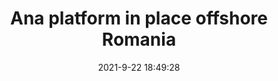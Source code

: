 ---
"title": "Ana platform in place offshore Romania"
"date": "2021-9-22 18:49:28"
"feed_name": "OFFSHOREMAG"
"feed_website": "https://www.offshore-mag.com/"
"feed_rss": "https://www.offshore-mag.com/__rss/website-scheduled-content.xml?input=%7B%22sectionAlias%22%3A%22home%22%7D"
"link": "https://www.offshore-mag.com/field-development/article/14210848/ana-platform-in-place-offshore-romania"
"file": "_posts/2021-1-1-6d77f1977e63841691118e4213e1172216b16d9d.md"
"accident": "0"
"drilling": "0"
"dead": "0"
"injured": "0"
"where": "unknown site"
---